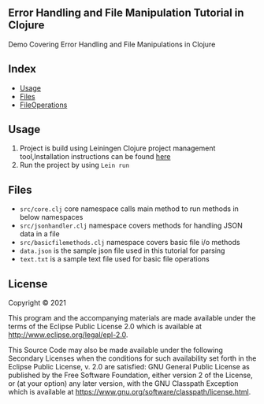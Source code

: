 ## Error Handling and File Manipulation Tutorial in Clojure 

Demo Covering Error Handling and File Manipulations in Clojure

## Index

- [Usage](#profiles)
- [Files](#Files)
- [FileOperations](#FileOperations)
    
## Usage
1. Project is build using Leiningen Clojure project management tool,Installation instructions can be found [here](https://leiningen.org/)
2. Run the project by using `Lein run`

## Files
- `src/core.clj` core namespace calls main method to run methods in below namespaces
- `src/jsonhandler.clj` namespace covers methods for handling JSON data in a file
- `src/basicfilemethods.clj` namespace covers basic file i/o methods
- `data.json` is the sample json file used in this tutorial for parsing
- `text.txt` is a sample text file used for basic file operations 



## License

Copyright © 2021 

This program and the accompanying materials are made available under the
terms of the Eclipse Public License 2.0 which is available at
http://www.eclipse.org/legal/epl-2.0.

This Source Code may also be made available under the following Secondary
Licenses when the conditions for such availability set forth in the Eclipse
Public License, v. 2.0 are satisfied: GNU General Public License as published by
the Free Software Foundation, either version 2 of the License, or (at your
option) any later version, with the GNU Classpath Exception which is available
at https://www.gnu.org/software/classpath/license.html.
